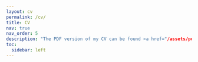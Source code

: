 ```yaml
---
layout: cv
permalink: /cv/
title: CV
nav: true
nav_order: 5
description: "The PDF version of my CV can be found <a href="/assets/pdf/CV_XinTong_20250626.pdf">here</a>."
toc:
  sidebar: left
---
```

